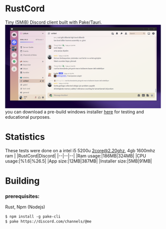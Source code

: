 # RustCord
Tiny (5MiB) Discord client built with Pake/Tauri.
![preview.png](https://raw.githubusercontent.com/onrirr/rustCord/main/preview.png)
you can download a pre-build windows installer [here]() for testing and educational purposes.

# Statistics
These tests were done on a intel i5 5200u 2core@2.20ghz, 4gb 1600mhz ram
|  |RustCord|Discord|
|--|--|--|
|Ram usage:|186MB|324MB|
|CPU usage:|%1.6|%26.5|
|App size:|12MB|387MB|
|Installer size:|5MB|91MB|

# Building
### prerequisites:
Rust, Npm (Nodejs)
```
$ npm install -g pake-cli
$ pake https://discord.com/channels/@me
```
